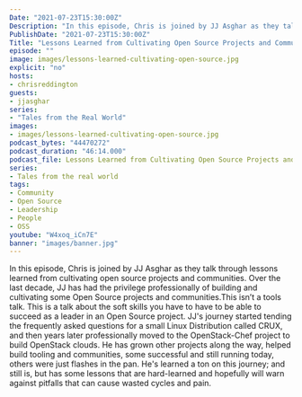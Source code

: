 ```yaml
---
Date: "2021-07-23T15:30:00Z"
Description: "In this episode, Chris is joined by JJ Asghar as they talk through lessons learned from cultivating open source projects and communities. Over the last decade, JJ has had the privilege professionally of building and cultivating some Open Source projects and communities.This isn’t a tools talk. This is a talk about the soft skills you have to have to be able to succeed as a leader in an Open Source project. JJ's journey started tending the frequently asked questions for a small Linux Distribution called CRUX, and then years later professionally moved to the OpenStack-Chef project to build OpenStack clouds. He has grown other projects along the way, helped build tooling and communities, some successful and still running today, others were just flashes in the pan. He's learned a ton on this journey; and still is, but has some lessons that are hard-learned and hopefully will warn against pitfalls that can cause wasted cycles and pain."
PublishDate: "2021-07-23T15:30:00Z"
Title: "Lessons Learned from Cultivating Open Source Projects and Communities"
episode: ""
image: images/lessons-learned-cultivating-open-source.jpg
explicit: "no"
hosts:
- chrisreddington
guests:
- jjasghar
series:
- "Tales from the Real World"
images:
- images/lessons-learned-cultivating-open-source.jpg
podcast_bytes: "44470272"
podcast_duration: "46:14.000"
podcast_file: Lessons Learned from Cultivating Open Source Projects and Communities.mp3
series:
- Tales from the real world
tags:
- Community
- Open Source
- Leadership
- People
- OSS
youtube: "W4xoq_iCn7E"
banner: "images/banner.jpg"
---
```

In this episode, Chris is joined by JJ Asghar as they talk through lessons learned from cultivating open source projects and communities. Over the last decade, JJ has had the privilege professionally of building and cultivating some Open Source projects and communities.This isn’t a tools talk. This is a talk about the soft skills you have to have to be able to succeed as a leader in an Open Source project. JJ's journey started tending the frequently asked questions for a small Linux Distribution called CRUX, and then years later professionally moved to the OpenStack-Chef project to build OpenStack clouds. He has grown other projects along the way, helped build tooling and communities, some successful and still running today, others were just flashes in the pan. He's learned a ton on this journey; and still is, but has some lessons that are hard-learned and hopefully will warn against pitfalls that can cause wasted cycles and pain.
